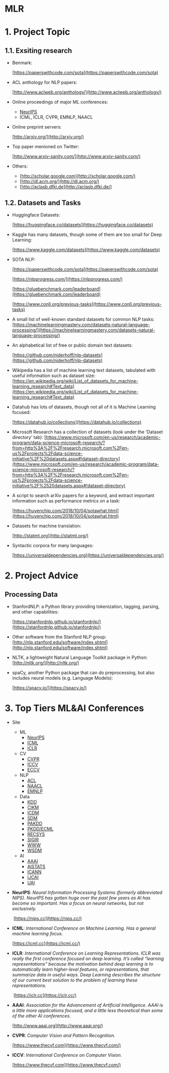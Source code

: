 # MLR

# 1. Project Topic

## 1.1. Exsiting research

- Benmark:
    
    [https://paperswithcode.com/sota](https://paperswithcode.com/sota)
    
- ACL anthology for NLP papers:
    
    [http://www.aclweb.org/anthology/](http://www.aclweb.org/anthology/)
    
- Online proceedings of major ML conferences:
    - [NeurIPS](https://papers.nips.cc/)
    - ICML, ICLR, CVPR, EMNLP, NAACL
- Online preprint servers:

   [http://arxiv.org/](http://arxiv.org/)
- Top paper menioned on Twitter:
    
    [http://www.arxiv-sanity.com/](http://www.arxiv-sanity.com/)
    
- Others:
    - [http://scholar.google.com](http://scholar.google.com/)
    - [http://dl.acm.org/](http://dl.acm.org/)
    - [http://aclasb.dfki.de](http://aclasb.dfki.de/)

## 1.2. Datasets and Tasks

- Huggingface Datasets:
    
    [https://huggingface.co/datasets](https://huggingface.co/datasets)
    
- Kaggle has many datasets, though some of them are too small for Deep Learning:
    
    [https://www.kaggle.com/datasets](https://www.kaggle.com/datasets)
    
- SOTA NLP:
    
    [https://paperswithcode.com/sota](https://paperswithcode.com/sota)
    
    [https://nlpprogress.com/](https://nlpprogress.com/)
    
    [https://gluebenchmark.com/leaderboard](https://gluebenchmark.com/leaderboard)
    
    [https://www.conll.org/previous-tasks](https://www.conll.org/previous-tasks)
    
- A small list of well-known standard datasets for common NLP tasks: [https://machinelearningmastery.com/datasets-natural-language-processing/](https://machinelearningmastery.com/datasets-natural-language-processing/)
- An alphabetical list of free or public domain text datasets:
    
    [https://github.com/niderhoff/nlp-datasets](https://github.com/niderhoff/nlp-datasets)
    
- Wikipedia has a list of machine learning text datasets, tabulated with useful information such as dataset size:
[https://en.wikipedia.org/wiki/List_of_datasets_for_machine-learning_research#Text_data](https://en.wikipedia.org/wiki/List_of_datasets_for_machine-learning_research#Text_data)
- Datahub has lots of datasets, though not all of it is Machine Learning focused:
    
    [https://datahub.io/collections](https://datahub.io/collections)
    
- Microsoft Research has a collection of datasets (look under the ‘Dataset directory’ tab):
[https://www.microsoft.com/en-us/research/academic-program/data-science-microsoft-research/?from=http%3A%2F%2Fresearch.microsoft.com%2Fen-us%2Fprojects%2Fdata-science-initiative%2F%20datasets.aspx#!dataset-directory](https://www.microsoft.com/en-us/research/academic-program/data-science-microsoft-research/?from=http%3A%2F%2Fresearch.microsoft.com%2Fen-us%2Fprojects%2Fdata-science-initiative%2F%2520datasets.aspx#!dataset-directory)
- A script to search arXiv papers for a keyword, and extract important information such as performance metrics on a task:
    
    [https://huyenchip.com/2018/10/04/sotawhat.html](https://huyenchip.com/2018/10/04/sotawhat.html)
    
- Datasets for machine translation:
    
    [http://statmt.org](http://statmt.org/)
    
- Syntactic corpora for many languages:
    
    [https://universaldependencies.org](https://universaldependencies.org/)
    

# 2. Project Advice

## Processing Data

- StanfordNLP: a Python library providing tokenization, tagging, parsing, and other capabilities:
    
    [https://stanfordnlp.github.io/stanfordnlp/](https://stanfordnlp.github.io/stanfordnlp/)
    
- Other software from the Stanford NLP group:
[http://nlp.stanford.edu/software/index.shtml](http://nlp.stanford.edu/software/index.shtml)
- NLTK, a lightweight Natural Language Toolkit package in Python:
[http://nltk.org/](http://nltk.org/)
- spaCy, another Python package that can do preprocessing, but also includes neural models (e.g. Language Models):
    
    [https://spacy.io/](https://spacy.io/)
    

# 3. Top Tiers ML&AI Conferences

- Site
    - ML
        - [NeurIPS](https://nips.cc/)
        - [ICML](https://icml.cc/)
        - [ICLR](https://iclr.cc/)
    - CV
        - [CVPR](http://cvpr2019.thecvf.com/)
        - [ICCV](http://iccv2019.thecvf.com/)
        - [ECCV](https://eccv2020.eu/)
    - NLP
        - [ACL](http://www.acl2019.org/EN/index.xhtml)
        - [NAACL](https://naacl2019.org/)
        - [EMNLP](https://www.emnlp-ijcnlp2019.org/)
    - Data
        - [KDD](https://www.kdd.org/)
        - [CIKM](http://www.cikmconference.org/)
        - [ICDM](http://icdm2019.bigke.org/)
        - [SDM](https://www.siam.org/Conferences/CM/Conference/sdm19)
        - [PAKDD](http://pakdd2019.medmeeting.org/)
        - [PKDD/ECML](http://ecmlpkdd2019.org/)
        - [RECSYS](https://recsys.acm.org/)
        - [SIGIR](https://sigir.org/)
        - [WWW](https://www2019.thewebconf.org/)
        - [WSDM](https://www.wsdm-conference.org/)
    - AI
        - [AAAI](https://www.aaai.org/)
        - [AISTATS](https://www.aistats.org/)
        - [ICANN](https://e-nns.org/icann2019/)
        - [IJCAI](https://www.ijcai.org/)
        - [UAI](http://www.auai.org/)
- **NeurIPS**: *Neural Information Processing Systems (formerly abbreviated NIPS). NeurIPS has gotten huge over the past few years as AI has become so important. Has a focus on neural networks, but not exclusively.*
    
     [https://nips.cc](https://nips.cc/)
    
- **ICML**: *International Conference on Machine Learning. Has a general machine learning focus.*
    
    [https://icml.cc](https://icml.cc/)
    
- **ICLR**: *International Conference on Learning Representations. ICLR was really the first conference focused on deep learning. It’s called “learning representations” because the motivation behind deep learning is to automatically learn higher-level features, or representations, that summarize data in useful ways. Deep Learning describes the structure of our current best solution to the problem of learning these representations.*
    
     [https://iclr.cc](https://iclr.cc/)
    
- **AAAI**: *Association for the Advancement of Artificial Intelligence. AAAI is a little more applications focused, and a little less theoretical than some of the other AI conferences.*
    
    [http://www.aaai.org](http://www.aaai.org/)
    
- **CVPR**: *Computer Vision and Pattern Recognition.*
    
    [https://www.thecvf.com](https://www.thecvf.com/)
    
- **ICCV**: *International Conference on Computer Vision.*
    
    [https://www.thecvf.com](https://www.thecvf.com/)
